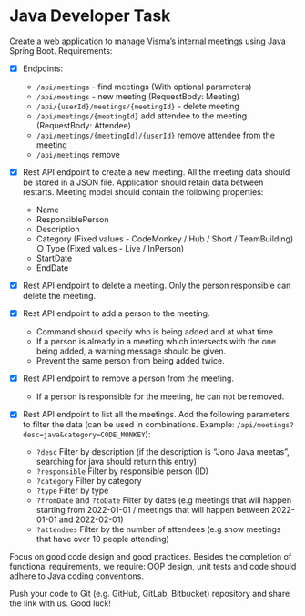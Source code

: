 # Java Developer Task 
Create a web application to manage Visma’s internal meetings using Java Spring Boot. Requirements: 

- [X] Endpoints:
	- `/api/meetings` - find meetings (With optional parameters)
	- `/api/meetings` - new meeting (RequestBody: Meeting)
	- `/api/{userId}/meetings/{meetingId}` - delete meeting
	- `/api/meetings/{meetingId}` add attendee to the meeting (RequestBody: Attendee)
	- `/api/meetings/{meetingId}/{userId}` remove attendee from the meeting
	- `/api/meetings` remove 


- [X] Rest API endpoint to create a new meeting. All the meeting data should be stored in a JSON file. Application should retain data between restarts. Meeting model should contain the following properties: 
	- Name 
	- ResponsiblePerson 
	- Description 
	- Category (Fixed values - CodeMonkey / Hub / Short / TeamBuilding) ○ Type (Fixed values - Live / InPerson) 
	- StartDate 
	- EndDate 

- [X] Rest API endpoint to delete a meeting. Only the person responsible can delete the meeting. 

- [X] Rest API endpoint to add a person to the meeting. 
	- Command should specify who is being added and at what time. 
	- If a person is already in a meeting which intersects with the one being added, a warning message should be given. 
	- Prevent the same person from being added twice. 

- [X] Rest API endpoint to remove a person from the meeting. 
	- If a person is responsible for the meeting, he can not be removed. 

- [X] Rest API endpoint to list all the meetings. Add the following parameters to filter the data (can be used in combinations. Example: `/api/meetings?desc=java&category=CODE_MONKEY`): 
	- `?desc` Filter by description (if the description is “Jono Java meetas”, searching for java should return this entry) 
	- `?responsible` Filter by responsible person (ID)
	- `?category` Filter by category
	- `?type` Filter by type 
	- `?fromDate` and `?toDate` Filter by dates (e.g meetings that will happen starting from 2022-01-01 / meetings that will happen between 2022-01-01 and 2022-02-01) 
	- `?attendees` Filter by the number of attendees (e.g show meetings that have over 10 people attending) 

Focus on good code design and good practices. Besides the completion of functional requirements, we require: OOP design, unit tests and code should adhere to Java coding conventions. 

Push your code to Git (e.g. GitHub, GitLab, Bitbucket) repository and share the link with us. Good luck!
